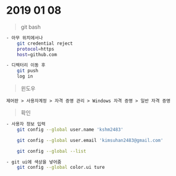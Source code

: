 # 2019 01 08

> git bash

```bash
- 아무 위치에서나
	git credential reject
	protocol=https
	host=github.com

- 디렉터리 이동 후
	git push
	log in
```

> 윈도우

```
제어판 > 사용자계정 > 자격 증명 관리 > Windows 자격 증명 > 일반 자격 증명
```

> 확인

```bash
- 사용자 정보 입력
	git config --global user.name 'kshm2483'

	git config --global user.email 'kimsuhan2483@gmail.com'

	git config --global --list

- git ui에 색상을 넣어줌
	git config --global color.ui ture
```
